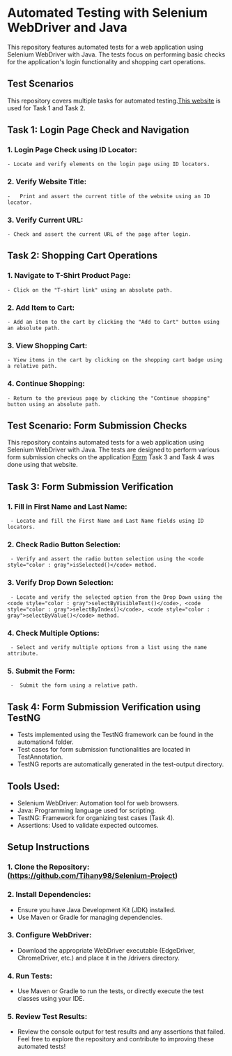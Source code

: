# Automated Testing with Selenium WebDriver and Java
This repository features automated tests for a web application using Selenium WebDriver with Java. The tests focus on performing basic checks for the application's login functionality and shopping cart operations.
## Test Scenarios
This repository covers multiple tasks for automated testing.[This website](https://www.saucedemo.com/) is used for Task 1 and Task 2.
## Task 1: Login Page Check and Navigation
   ### 1. Login Page Check using ID Locator:
    - Locate and verify elements on the login page using ID locators.
   ### 2. Verify Website Title:
    -	Print and assert the current title of the website using an ID locator.
   ### 3. Verify Current URL:
    - Check and assert the current URL of the page after login.
## Task 2: Shopping Cart Operations
   ### 1. Navigate to T-Shirt Product Page:
    - Click on the "T-shirt link" using an absolute path.
   ### 2. Add Item to Cart:
    - Add an item to the cart by clicking the "Add to Cart" button using an absolute path.
   ### 3. View Shopping Cart:
    - View items in the cart by clicking on the shopping cart badge using a relative path.
   ### 4. Continue Shopping:
    - Return to the previous page by clicking the "Continue shopping" button using an absolute path.
## Test Scenario: Form Submission Checks
This repository contains automated tests for a web application using Selenium WebDriver with Java. The tests are designed to perform various form submission checks on the application [Form](https://trytestingthis.netlify.app/) Task 3 and Task 4  was done using that website.
## Task 3: Form Submission Verification
   ###  1. Fill in First Name and Last Name:
     - Locate and fill the First Name and Last Name fields using ID locators.
   ###  2. Check Radio Button Selection:
     - Verify and assert the radio button selection using the <code style="color : gray">isSelected()</code> method.
   ###  3. Verify Drop Down Selection:
     - Locate and verify the selected option from the Drop Down using the <code style="color : gray">selectByVisibleText()</code>, <code style="color : gray">selectByIndex()</code>, <code style="color : gray">selectByValue()</code> method.
   ###  4. Check Multiple Options:
     - Select and verify multiple options from a list using the name attribute.
   ###  5. Submit the Form:
     -	Submit the form using a relative path.
## Task 4: Form Submission Verification using TestNG
- Tests implemented using the TestNG framework can be found in the automation4 folder.
- Test cases for form submission functionalities are located in TestAnnotation.
- TestNG reports are automatically generated in the test-output directory.
## Tools Used: 
 - Selenium WebDriver: Automation tool for web browsers.
 -	Java: Programming language used for scripting.
 -	TestNG: Framework for organizing test cases (Task 4).
 - Assertions: Used to validate expected outcomes.
## Setup Instructions
 ### 1. Clone the Repository: (https://github.com/Tihany98/Selenium-Project) 
 ### 2.	Install Dependencies:
 -	Ensure you have Java Development Kit (JDK) installed.
 - Use Maven or Gradle for managing dependencies.
 ### 3. Configure WebDriver:
 - Download the appropriate WebDriver executable (EdgeDriver, ChromeDriver, etc.) and place it in the /drivers directory.
 ### 4. Run Tests:
 - Use Maven or Gradle to run the tests, or directly execute the test classes using your IDE.
 ### 5. Review Test Results:
 - Review the console output for test results and any assertions that failed.
Feel free to explore the repository and contribute to improving these automated tests!

